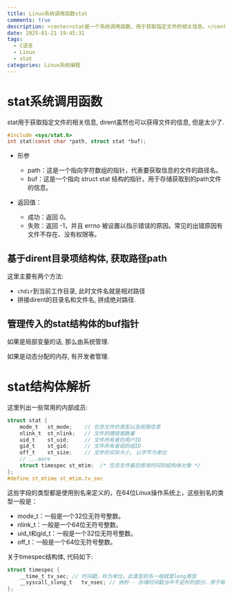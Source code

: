 ```yaml
---
title: Linux系统调用函数stat
comments: true
description: <center>stat是一个系统调用函数，用于获取指定文件的相关信息。</center>
date: 2025-01-21 19:45:31
tags:
  - C语言
  - Linux
  - stat
categories: Linux系统编程
---
```



# stat系统调用函数

stat用于获取指定文件的相关信息, dirent虽然也可以获得文件的信息, 但是太少了.

```c
#include <sys/stat.h>
int stat(const char *path, struct stat *buf);
```

- 形参
  - path：这是一个指向字符数组的指针，代表要获取信息的文件的路径名。
  - buf：这是一个指向 struct stat 结构的指针，用于存储获取到的path文件的信息。

- 返回值：
  - 成功：返回 0。
  - 失败：返回 -1，并且 errno 被设置以指示错误的原因。常见的出错原因有文件不存在、没有权限等。


## 基于dirent目录项结构体, 获取路径path

这里主要有两个方法:

- `chdir`到当前工作目录, 此时文件名就是相对路径
- 拼接dirent的目录名和文件名, 拼成绝对路径.

## 管理传入的stat结构体的buf指针

如果是局部变量的话, 那么由系统管理.

如果是动态分配的内存, 有开发者管理.

# stat结构体解析

这里列出一些常用的内部成员:

```c
struct stat {
    mode_t   st_mode;    // 包含文件的类型以及权限信息
    nlink_t  st_nlink;   // 文件的硬链接数量 
    uid_t    st_uid;     // 文件所有者的用户ID
    gid_t    st_gid;     // 文件所有者组的组ID
    off_t    st_size;    // 文件的实际大小, 以字节为单位
    // ...more
    struct timespec st_mtim;  /* 包含文件最后修改时间的结构体对象 */
};
#define st_mtime st_mtim.tv_sec
```

这些字段的类型都是使用别名来定义的，在64位Linux操作系统上，这些别名的类型一般是：

- mode_t：一般是一个32位无符号整数。
- nlink_t：一般是一个64位无符号整数。
- uid_t和gid_t：一般是一个32位无符号整数。
- off_t：一般是一个64位无符号整数。

关于timespec结构体, 代码如下:

```c
struct timespec {
    __time_t tv_sec; // 时间戳，秒为单位。此类型别名一般就是long类型
    __syscall_slong_t   tv_nsec; // 纳秒 - 存储时间戳当中不足秒的部分，用于精准表示时间。此类型别名一般就是long类型
};
```


















